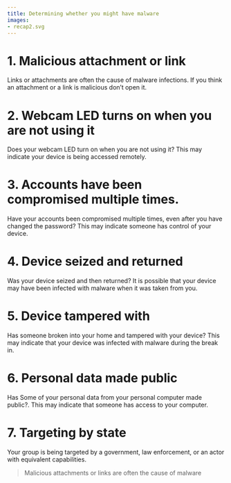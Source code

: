 ```yaml
---
title: Determining whether you might have malware
images:
- recap2.svg
---
```

# 1. Malicious attachment or link
Links or attachments are often the cause of malware infections. If you think an attachment or a link is malicious don’t open it.
<br>
# 2. Webcam LED turns on when you are not using it
 Does your webcam LED turn on when you are not using it? This may indicate your device is being accessed remotely.
<br>
# 3. Accounts have been compromised multiple times.
Have your accounts been compromised multiple times, even after you have changed the password? This may indicate someone has control of your device.
<br>
# 4. Device seized and returned
Was your device seized and then returned? It is possible that your device may have been infected with malware when it was taken from you.
<br>
# 5. Device tampered with
Has someone broken into your home and tampered with your device? This may indicate that your device was infected with malware during the break in.
<br>
# 6. Personal data made public
 Has Some of your personal data from your personal computer made public?. This may indicate that someone has access to your computer.
<br>
# 7. Targeting by state
 Your group is being targeted by a government, law enforcement, or an actor with equivalent capabilities.
<br>
> Malicious attachments or links are often the cause of malware
